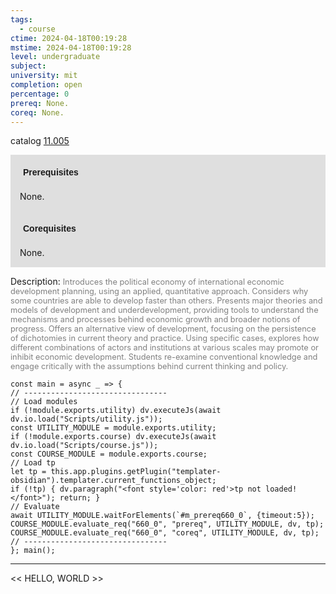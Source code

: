 ```yaml
---
tags:
  - course
ctime: 2024-04-18T00:19:28
mstime: 2024-04-18T00:19:28
level: undergraduate
subject: 
university: mit
completion: open
percentage: 0
prereq: None.
coreq: None.
---
```


catalog [11.005](http://student.mit.edu/catalog/m11a.html#11.005)

<span style="display: block; padding: 15px; background-color: rgb(100, 100, 100, 0.2);"><font id="m_prereq660_0" style="display: block; font-family: Arial, sans-serif; font-weight: bold; padding: 5px">Prerequisites</font><br><span id="prereq660_0">None.</span></span>
<span style="display: block; padding: 15px; background-color: rgb(100, 100, 100, 0.2);"><font id="m_coreq660_0" style="display: block; font-family: Arial, sans-serif; font-weight: bold; padding: 5px">Corequisites</font><br><span id="coreq660_0">None.</span></span>

<font style="">Description:</font>
<font style="color: grey; font-size: 0.8rem;">Introduces the political economy of international economic development planning, using an applied, quantitative approach. Considers why some countries are able to develop faster than others. Presents major theories and models of development and underdevelopment, providing tools to understand the mechanisms and processes behind economic growth and broader notions of progress. Offers an alternative view of development, focusing on the persistence of dichotomies in current theory and practice. Using specific cases, explores how different combinations of actors and institutions at various scales may promote or inhibit economic development. Students re-examine conventional knowledge and engage critically with the assumptions behind current thinking and policy.</font>

```dataviewjs
const main = async _ => {
// --------------------------------
// Load modules
if (!module.exports.utility) dv.executeJs(await dv.io.load("Scripts/utility.js"));
const UTILITY_MODULE = module.exports.utility;
if (!module.exports.course) dv.executeJs(await dv.io.load("Scripts/course.js"));
const COURSE_MODULE = module.exports.course;
// Load tp
let tp = this.app.plugins.getPlugin("templater-obsidian").templater.current_functions_object;
if (!tp) { dv.paragraph("<font style='color: red'>tp not loaded!</font>"); return; }
// Evaluate
await UTILITY_MODULE.waitForElements(`#m_prereq660_0`, {timeout:5});
COURSE_MODULE.evaluate_req("660_0", "prereq", UTILITY_MODULE, dv, tp);
COURSE_MODULE.evaluate_req("660_0", "coreq", UTILITY_MODULE, dv, tp);
// --------------------------------
}; main();
```

---

<< HELLO, WORLD >>
